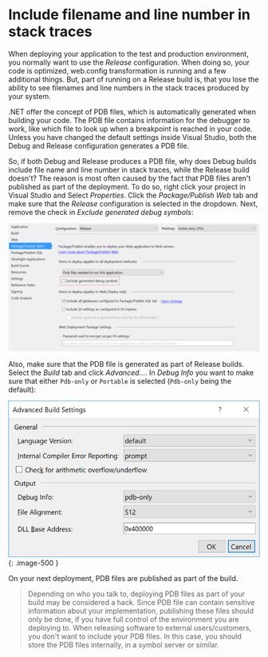 # Include filename and line number in stack traces

When deploying your application to the test and production environment, you normally want to use the _Release_ configuration. When doing so, your code is optimized, web.config transformation is running and a few additional things. But, part of running on a Release build is, that you lose the ability to see filenames and line numbers in the stack traces produced by your system.

.NET offer the concept of PDB files, which is automatically generated when building your code. The PDB file contains information for the debugger to work, like which file to look up when a breakpoint is reached in your code. Unless you have changed the default settings inside Visual Studio, both the Debug and Release configuration generates a PDB file.

So, if both Debug and Release produces a PDB file, why does Debug builds include file name and line number in stack traces, while the Release build doesn't? The reason is most often caused by the fact that PDB files aren't published as part of the deployment. To do so, right click your project in Visual Studio and Select _Properties_. Click the _Package/Publish Web_ tab and make sure that the _Release_ configuration is selected in the dropdown. Next, remove the check in _Exclude generated debug symbols_:

![Exclude generated debug symbols](images/exclude_generated_debug_symbols.png)

Also, make sure that the PDB file is generated as part of Release builds. Select the _Build_ tab and click _Advanced..._. In _Debug Info_ you want to make sure that either `Pdb-only` or `Portable` is selected (`Pdb-only` being the default):

![Advanced build settings](images/advanced_build_settings.png){: .image-500 }

On your next deployment, PDB files are published as part of the build.

> Depending on who you talk to, deploying PDB files as part of your build may be considered a hack. Since PDB file can contain sensitive information about your implementation, publishing these files should only be done, if you have full control of the environment you are deploying to. When releasing software to external users/customers, you don't want to include your PDB files. In this case, you should store the PDB files internally, in a symbol server or similar.